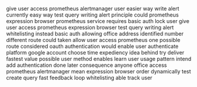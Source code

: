 give user access prometheus alertmanager user easier way write alert currently easy way test query writing alert principle could prometheus expression browser prometheus service requires basic auth lock user give user access prometheus expression browser test query writing alert whitelisting instead basic auth allowing office address identified number different route could taken allow user access prometheus one possible route considered oauth authentication would enable user authenticate platform google account choose time expediency idea behind try deliver fastest value possible user method enables learn user usage pattern intend add authentication done later consequence anyone office access prometheus alertmanager mean expression browser order dynamically test create query fast feedback loop whitelisting able track user